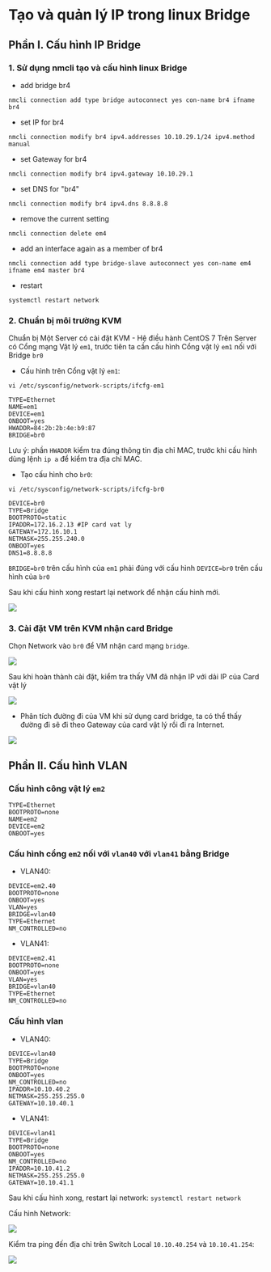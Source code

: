 # Tạo và quản lý IP trong linux Bridge

## Phần I. Cấu hình IP Bridge

### 1. Sử dụng nmcli tạo và cấu hình linux Bridge


- add bridge br4
```
nmcli connection add type bridge autoconnect yes con-name br4 ifname br4
```
- set IP for br4
```
nmcli connection modify br4 ipv4.addresses 10.10.29.1/24 ipv4.method manual
```
- set Gateway for br4
```
nmcli connection modify br4 ipv4.gateway 10.10.29.1
```
- set DNS for "br4"
```
nmcli connection modify br4 ipv4.dns 8.8.8.8
```
- remove the current setting
```
nmcli connection delete em4
```
- add an interface again as a member of br4
```
nmcli connection add type bridge-slave autoconnect yes con-name em4 ifname em4 master br4
```
- restart
```
systemctl restart network
```
### 2. Chuẩn bị môi trường KVM

Chuẩn bị Một Server có cài đặt KVM - Hệ điều hành CentOS 7
Trên Server có Cổng mạng Vật lý `em1`, trước tiên ta cần cấu hình Cổng vật lý `em1` nối với Bridge `br0`

- Cấu hình trên Cổng vật lý `em1`:

`vi /etc/sysconfig/network-scripts/ifcfg-em1`

```
TYPE=Ethernet
NAME=em1
DEVICE=em1
ONBOOT=yes
HWADDR=84:2b:2b:4e:b9:87
BRIDGE=br0
```

Lưu ý: phần `HWADDR` kiểm tra đúng thông tin địa chỉ MAC, trước khi cấu hình dùng lệnh `ip a` để kiểm tra địa chỉ MAC.

- Tạo cấu hình cho `br0`:

`vi /etc/sysconfig/network-scripts/ifcfg-br0`

```
DEVICE=br0
TYPE=Bridge
BOOTPROTO=static
IPADDR=172.16.2.13 #IP card vat ly
GATEWAY=172.16.10.1
NETMASK=255.255.240.0
ONBOOT=yes
DNS1=8.8.8.8
```
`BRIDGE=br0` trên cấu hình của `em1` phải đúng với cấu hình `DEVICE=br0` trên cấu hình của `br0`

Sau khi cấu hình xong restart lại network để nhận cấu hình mới.

<img src="https://imgur.com/KehqwOX.png">

### 3. Cài đặt VM trên KVM nhận card Bridge

Chọn Network vào `br0` để VM nhận card mạng `bridge`.

<img src="https://imgur.com/OVfrc0y.png">

Sau khi hoàn thành cài đặt, kiểm tra thấy VM đã nhận IP với dải IP của Card vật lý

<img src="https://imgur.com/MEwMhPc.png">

- Phân tích đường đi của VM khi sử dụng card bridge, ta có thể thấy đường đi sẽ đi theo Gateway của card vật lý rồi đi ra Internet.

<img src="https://imgur.com/609ArVL.png">

## Phần II. Cấu hình VLAN

### Cấu hình công vật lý `em2`

```
TYPE=Ethernet
BOOTPROTO=none
NAME=em2
DEVICE=em2
ONBOOT=yes
```

### Cấu hình cổng `em2` nối với `vlan40` với `vlan41` bằng Bridge

- VLAN40:

```
DEVICE=em2.40
BOOTPROTO=none
ONBOOT=yes
VLAN=yes
BRIDGE=vlan40
TYPE=Ethernet
NM_CONTROLLED=no
```

- VLAN41:

```
DEVICE=em2.41
BOOTPROTO=none
ONBOOT=yes
VLAN=yes
BRIDGE=vlan40
TYPE=Ethernet
NM_CONTROLLED=no
```

### Cấu hình vlan

- VLAN40:

```
DEVICE=vlan40
TYPE=Bridge
BOOTPROTO=none
ONBOOT=yes
NM_CONTROLLED=no
IPADDR=10.10.40.2
NETMASK=255.255.255.0
GATEWAY=10.10.40.1
```

- VLAN41:

```
DEVICE=vlan41
TYPE=Bridge
BOOTPROTO=none
ONBOOT=yes
NM_CONTROLLED=no
IPADDR=10.10.41.2
NETMASK=255.255.255.0
GATEWAY=10.10.41.1
```

Sau khi cấu hình xong, restart lại network: `systemctl restart network`

Cấu hình Network:

<img src="https://imgur.com/W6bMwth.png">

Kiểm tra ping đến địa chỉ trên Switch Local `10.10.40.254` và `10.10.41.254`:

<img src="https://imgur.com/Tuz9Gyp.png">